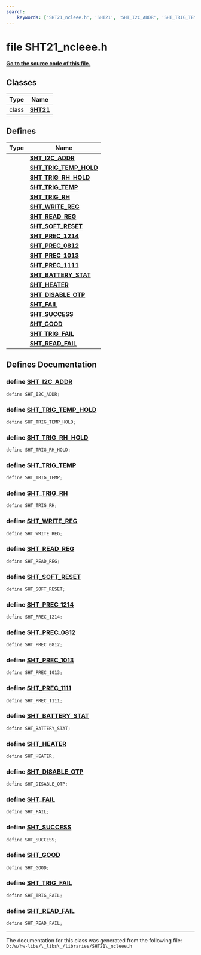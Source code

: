 ```yaml
---
search:
    keywords: ['SHT21_ncleee.h', 'SHT21', 'SHT_I2C_ADDR', 'SHT_TRIG_TEMP_HOLD', 'SHT_TRIG_RH_HOLD', 'SHT_TRIG_TEMP', 'SHT_TRIG_RH', 'SHT_WRITE_REG', 'SHT_READ_REG', 'SHT_SOFT_RESET', 'SHT_PREC_1214', 'SHT_PREC_0812', 'SHT_PREC_1013', 'SHT_PREC_1111', 'SHT_BATTERY_STAT', 'SHT_HEATER', 'SHT_DISABLE_OTP', 'SHT_FAIL', 'SHT_SUCCESS', 'SHT_GOOD', 'SHT_TRIG_FAIL', 'SHT_READ_FAIL']
---
```


# file SHT21\_ncleee.h

**[Go to the source code of this file.](_s_h_t21__ncleee_8h_source.md)**
## Classes

|Type|Name|
|-----|-----|
|class|[**SHT21**](class_s_h_t21.md)|


## Defines

|Type|Name|
|-----|-----|
||[**SHT\_I2C\_ADDR**](_s_h_t21__ncleee_8h.md#1ad982152a27179387d6d9d132e0310eb6)|
||[**SHT\_TRIG\_TEMP\_HOLD**](_s_h_t21__ncleee_8h.md#1abcc19b831e7dba28cd5d4a0b57a9e300)|
||[**SHT\_TRIG\_RH\_HOLD**](_s_h_t21__ncleee_8h.md#1ae5256f37d613d38bed6d447d994f29c1)|
||[**SHT\_TRIG\_TEMP**](_s_h_t21__ncleee_8h.md#1aea8f517f0ab8fb48d2614b5c6610d346)|
||[**SHT\_TRIG\_RH**](_s_h_t21__ncleee_8h.md#1abc03a836e14698da16b30d5a2060554a)|
||[**SHT\_WRITE\_REG**](_s_h_t21__ncleee_8h.md#1ab1ba0401831e28e69df75147e50d65ed)|
||[**SHT\_READ\_REG**](_s_h_t21__ncleee_8h.md#1af57c874214eeae63b9db1a0bcf88c8b9)|
||[**SHT\_SOFT\_RESET**](_s_h_t21__ncleee_8h.md#1aaa9838dcf319d41ea87909eec68fd717)|
||[**SHT\_PREC\_1214**](_s_h_t21__ncleee_8h.md#1ad203f78c08cb5c7b19fab3513d9755e8)|
||[**SHT\_PREC\_0812**](_s_h_t21__ncleee_8h.md#1a7ad5fa9fadc8bdeed67718fb7a4ddf73)|
||[**SHT\_PREC\_1013**](_s_h_t21__ncleee_8h.md#1ae1e1fd5e34f239f242472aae3cd8605c)|
||[**SHT\_PREC\_1111**](_s_h_t21__ncleee_8h.md#1a5fd60986abd8005af04f8476b9c98f19)|
||[**SHT\_BATTERY\_STAT**](_s_h_t21__ncleee_8h.md#1a9f01b8e86c9b36549da6f7c467f040b7)|
||[**SHT\_HEATER**](_s_h_t21__ncleee_8h.md#1abba3c4f89e584451cb5b1cf81bdc7113)|
||[**SHT\_DISABLE\_OTP**](_s_h_t21__ncleee_8h.md#1aa49d53a1f1966f29c2d3c7f00d42fcf8)|
||[**SHT\_FAIL**](_s_h_t21__ncleee_8h.md#1a46f5379c19f6096aeedb15081d6f88b0)|
||[**SHT\_SUCCESS**](_s_h_t21__ncleee_8h.md#1ab636e5b6dbffdd8e8ffdabdcc6616753)|
||[**SHT\_GOOD**](_s_h_t21__ncleee_8h.md#1a049b7d1c5e7d4238a8649e3bbb59aeb7)|
||[**SHT\_TRIG\_FAIL**](_s_h_t21__ncleee_8h.md#1ac80ee633a926c73e87a457256fb2a786)|
||[**SHT\_READ\_FAIL**](_s_h_t21__ncleee_8h.md#1a03316a0d5093d832b8b3ffa054a1f578)|


## Defines Documentation

### define <a id="1ad982152a27179387d6d9d132e0310eb6" href="#1ad982152a27179387d6d9d132e0310eb6">SHT\_I2C\_ADDR</a>

```cpp
define SHT_I2C_ADDR;
```



### define <a id="1abcc19b831e7dba28cd5d4a0b57a9e300" href="#1abcc19b831e7dba28cd5d4a0b57a9e300">SHT\_TRIG\_TEMP\_HOLD</a>

```cpp
define SHT_TRIG_TEMP_HOLD;
```



### define <a id="1ae5256f37d613d38bed6d447d994f29c1" href="#1ae5256f37d613d38bed6d447d994f29c1">SHT\_TRIG\_RH\_HOLD</a>

```cpp
define SHT_TRIG_RH_HOLD;
```



### define <a id="1aea8f517f0ab8fb48d2614b5c6610d346" href="#1aea8f517f0ab8fb48d2614b5c6610d346">SHT\_TRIG\_TEMP</a>

```cpp
define SHT_TRIG_TEMP;
```



### define <a id="1abc03a836e14698da16b30d5a2060554a" href="#1abc03a836e14698da16b30d5a2060554a">SHT\_TRIG\_RH</a>

```cpp
define SHT_TRIG_RH;
```



### define <a id="1ab1ba0401831e28e69df75147e50d65ed" href="#1ab1ba0401831e28e69df75147e50d65ed">SHT\_WRITE\_REG</a>

```cpp
define SHT_WRITE_REG;
```



### define <a id="1af57c874214eeae63b9db1a0bcf88c8b9" href="#1af57c874214eeae63b9db1a0bcf88c8b9">SHT\_READ\_REG</a>

```cpp
define SHT_READ_REG;
```



### define <a id="1aaa9838dcf319d41ea87909eec68fd717" href="#1aaa9838dcf319d41ea87909eec68fd717">SHT\_SOFT\_RESET</a>

```cpp
define SHT_SOFT_RESET;
```



### define <a id="1ad203f78c08cb5c7b19fab3513d9755e8" href="#1ad203f78c08cb5c7b19fab3513d9755e8">SHT\_PREC\_1214</a>

```cpp
define SHT_PREC_1214;
```



### define <a id="1a7ad5fa9fadc8bdeed67718fb7a4ddf73" href="#1a7ad5fa9fadc8bdeed67718fb7a4ddf73">SHT\_PREC\_0812</a>

```cpp
define SHT_PREC_0812;
```



### define <a id="1ae1e1fd5e34f239f242472aae3cd8605c" href="#1ae1e1fd5e34f239f242472aae3cd8605c">SHT\_PREC\_1013</a>

```cpp
define SHT_PREC_1013;
```



### define <a id="1a5fd60986abd8005af04f8476b9c98f19" href="#1a5fd60986abd8005af04f8476b9c98f19">SHT\_PREC\_1111</a>

```cpp
define SHT_PREC_1111;
```



### define <a id="1a9f01b8e86c9b36549da6f7c467f040b7" href="#1a9f01b8e86c9b36549da6f7c467f040b7">SHT\_BATTERY\_STAT</a>

```cpp
define SHT_BATTERY_STAT;
```



### define <a id="1abba3c4f89e584451cb5b1cf81bdc7113" href="#1abba3c4f89e584451cb5b1cf81bdc7113">SHT\_HEATER</a>

```cpp
define SHT_HEATER;
```



### define <a id="1aa49d53a1f1966f29c2d3c7f00d42fcf8" href="#1aa49d53a1f1966f29c2d3c7f00d42fcf8">SHT\_DISABLE\_OTP</a>

```cpp
define SHT_DISABLE_OTP;
```



### define <a id="1a46f5379c19f6096aeedb15081d6f88b0" href="#1a46f5379c19f6096aeedb15081d6f88b0">SHT\_FAIL</a>

```cpp
define SHT_FAIL;
```



### define <a id="1ab636e5b6dbffdd8e8ffdabdcc6616753" href="#1ab636e5b6dbffdd8e8ffdabdcc6616753">SHT\_SUCCESS</a>

```cpp
define SHT_SUCCESS;
```



### define <a id="1a049b7d1c5e7d4238a8649e3bbb59aeb7" href="#1a049b7d1c5e7d4238a8649e3bbb59aeb7">SHT\_GOOD</a>

```cpp
define SHT_GOOD;
```



### define <a id="1ac80ee633a926c73e87a457256fb2a786" href="#1ac80ee633a926c73e87a457256fb2a786">SHT\_TRIG\_FAIL</a>

```cpp
define SHT_TRIG_FAIL;
```



### define <a id="1a03316a0d5093d832b8b3ffa054a1f578" href="#1a03316a0d5093d832b8b3ffa054a1f578">SHT\_READ\_FAIL</a>

```cpp
define SHT_READ_FAIL;
```





----------------------------------------
The documentation for this class was generated from the following file: `D:/w/hw-libs/\_libs\_/libraries/SHT21\_ncleee.h`
